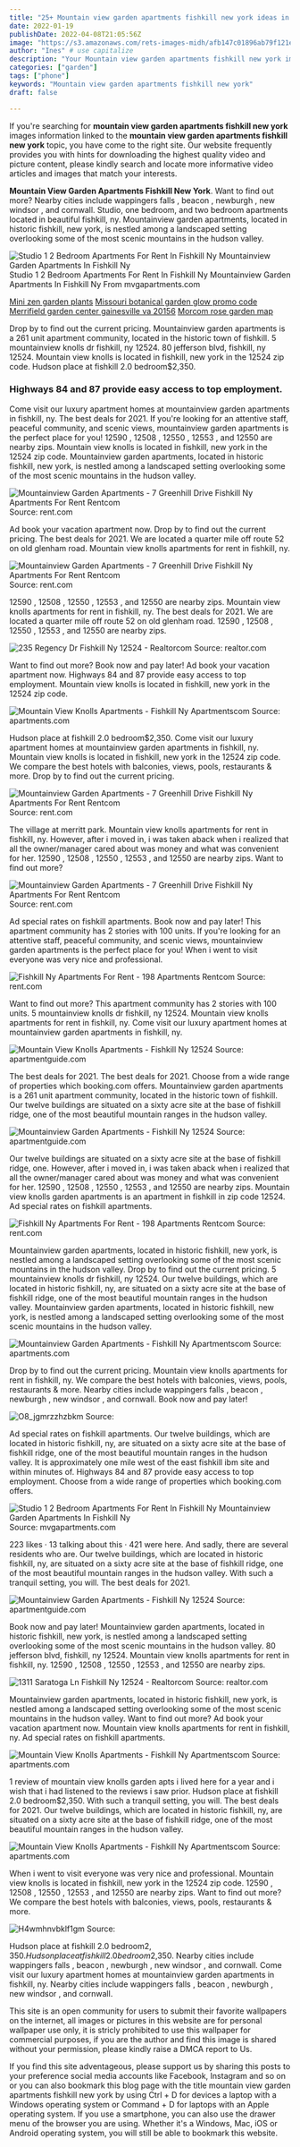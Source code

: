 ```yaml
---
title: "25+ Mountain view garden apartments fishkill new york ideas in 2022 "
date: 2022-01-19
publishDate: 2022-04-08T21:05:56Z
image: "https://s3.amazonaws.com/rets-images-midh/afb147c01896ab79f121e7e7c3880a1bc46b5a6b-1-medium.jpeg"
author: "Ines" # use capitalize
description: "Your Mountain view garden apartments fishkill new york images are available. Mountain view garden apartments fishkill new york are a topic that is being searched for and liked by netizens today. You can Download the Mountain view garden apartments fishkill new york files here. Download all royalty-free vectors."
categories: ["garden"]
tags: ["phone"]
keywords: "Mountain view garden apartments fishkill new york"
draft: false

---
```


If you're searching for **mountain view garden apartments fishkill new york** images information linked to the **mountain view garden apartments fishkill new york** topic, you have come to the right  site.  Our website frequently  provides you with  hints  for downloading  the highest  quality video and picture  content, please kindly search and locate more informative video articles and images  that match your interests.

**Mountain View Garden Apartments Fishkill New York**. Want to find out more? Nearby cities include wappingers falls , beacon , newburgh , new windsor , and cornwall. Studio, one bedroom, and two bedroom apartments located in beautiful fishkill, ny. Mountainview garden apartments, located in historic fishkill, new york, is nestled among a landscaped setting overlooking some of the most scenic mountains in the hudson valley.

![Studio 1 2 Bedroom Apartments For Rent In Fishkill Ny Mountainview Garden Apartments In Fishkill Ny](https://apollostore.blob.core.windows.net/mountainviewgardens/uploads/assets/3.18fde307-78d2-4175-b858-6656beb54302.jpg "Studio 1 2 Bedroom Apartments For Rent In Fishkill Ny Mountainview Garden Apartments In Fishkill Ny")
Studio 1 2 Bedroom Apartments For Rent In Fishkill Ny Mountainview Garden Apartments In Fishkill Ny From mvgapartments.com

[Mini zen garden plants](/mini-zen-garden-plants/)
[Missouri botanical garden glow promo code](/missouri-botanical-garden-glow-promo-code/)
[Merrifield garden center gainesville va 20156](/merrifield-garden-center-gainesville-va-20156/)
[Morcom rose garden map](/morcom-rose-garden-map/)

Drop by to find out the current pricing. Mountainview garden apartments is a 261 unit apartment community, located in the historic town of fishkill. 5 mountainview knolls dr fishkill, ny 12524. 80 jefferson blvd, fishkill, ny 12524. Mountain view knolls is located in fishkill, new york in the 12524 zip code. Hudson place at fishkill 2.0 bedroom$2,350.

### Highways 84 and 87 provide easy access to top employment.

Come visit our luxury apartment homes at mountainview garden apartments in fishkill, ny. The best deals for 2021. If you&#039;re looking for an attentive staff, peaceful community, and scenic views, mountainview garden apartments is the perfect place for you! 12590 , 12508 , 12550 , 12553 , and 12550 are nearby zips. Mountain view knolls is located in fishkill, new york in the 12524 zip code. Mountainview garden apartments, located in historic fishkill, new york, is nestled among a landscaped setting overlooking some of the most scenic mountains in the hudson valley.


![Mountainview Garden Apartments - 7 Greenhill Drive Fishkill Ny Apartments For Rent Rentcom](https://rentpath-res.cloudinary.com/$img_current/t_3x2_jpg_xl/t_unpaid/d62eae388c65b12b5f3e27fceb04cc93 "Mountainview Garden Apartments - 7 Greenhill Drive Fishkill Ny Apartments For Rent Rentcom")
Source: rent.com

Ad book your vacation apartment now. Drop by to find out the current pricing. The best deals for 2021. We are located a quarter mile off route 52 on old glenham road. Mountain view knolls apartments for rent in fishkill, ny.

![Mountainview Garden Apartments - 7 Greenhill Drive Fishkill Ny Apartments For Rent Rentcom](https://rentpath-res.cloudinary.com/$img_current/t_3x2_jpg_xl/t_unpaid/62a03a16d4a64d7632f76730b15952af "Mountainview Garden Apartments - 7 Greenhill Drive Fishkill Ny Apartments For Rent Rentcom")
Source: rent.com

12590 , 12508 , 12550 , 12553 , and 12550 are nearby zips. Mountain view knolls apartments for rent in fishkill, ny. The best deals for 2021. We are located a quarter mile off route 52 on old glenham road. 12590 , 12508 , 12550 , 12553 , and 12550 are nearby zips.

![235 Regency Dr Fishkill Ny 12524 - Realtorcom](https://ap.rdcpix.com/b81c9477bc87055fc8f7804ea3a76c85l-m590670023xd-w1020_h770_q80.jpg "235 Regency Dr Fishkill Ny 12524 - Realtorcom")
Source: realtor.com

Want to find out more? Book now and pay later! Ad book your vacation apartment now. Highways 84 and 87 provide easy access to top employment. Mountain view knolls is located in fishkill, new york in the 12524 zip code.

![Mountain View Knolls Apartments - Fishkill Ny Apartmentscom](https://images1.apartments.com/i2/FaqZFMV0vVUYS6s9ujY_PKAJHHzDvT0hFbS39dGp6kQ/117/mountain-view-knolls-fishkill-ny-building-photo.jpg "Mountain View Knolls Apartments - Fishkill Ny Apartmentscom")
Source: apartments.com

Hudson place at fishkill 2.0 bedroom$2,350. Come visit our luxury apartment homes at mountainview garden apartments in fishkill, ny. Mountain view knolls is located in fishkill, new york in the 12524 zip code. We compare the best hotels with balconies, views, pools, restaurants &amp; more. Drop by to find out the current pricing.

![Mountainview Garden Apartments - 7 Greenhill Drive Fishkill Ny Apartments For Rent Rentcom](https://rentpath-res.cloudinary.com/$img_current/t_3x2_jpg_xl/t_unpaid/abfbe6cef5b68748daddf4d31cbdb9fa "Mountainview Garden Apartments - 7 Greenhill Drive Fishkill Ny Apartments For Rent Rentcom")
Source: rent.com

The village at merritt park. Mountain view knolls apartments for rent in fishkill, ny. However, after i moved in, i was taken aback when i realized that all the owner/manager cared about was money and what was convenient for her. 12590 , 12508 , 12550 , 12553 , and 12550 are nearby zips. Want to find out more?

![Mountainview Garden Apartments - 7 Greenhill Drive Fishkill Ny Apartments For Rent Rentcom](https://rentpath-res.cloudinary.com/$img_current/t_3x2_jpg_xl/t_unpaid/45d06a74af4a73d89f69ab3e9ee7e855 "Mountainview Garden Apartments - 7 Greenhill Drive Fishkill Ny Apartments For Rent Rentcom")
Source: rent.com

Ad special rates on fishkill apartments. Book now and pay later! This apartment community has 2 stories with 100 units. If you&#039;re looking for an attentive staff, peaceful community, and scenic views, mountainview garden apartments is the perfect place for you! When i went to visit everyone was very nice and professional.

![Fishkill Ny Apartments For Rent - 198 Apartments Rentcom](https://rentpath-res.cloudinary.com/t_rp,cs_tinysrgb,fl_force_strip,w_400,h_240,c_fill,q_auto:low,dpr_1.0/e_unsharp_mask:50/b21f14523c636f6e8f9a3267f4c44342 "Fishkill Ny Apartments For Rent - 198 Apartments Rentcom")
Source: rent.com

Want to find out more? This apartment community has 2 stories with 100 units. 5 mountainview knolls dr fishkill, ny 12524. Mountain view knolls apartments for rent in fishkill, ny. Come visit our luxury apartment homes at mountainview garden apartments in fishkill, ny.

![Mountain View Knolls Apartments - Fishkill Ny 12524](https://rentpath-res.cloudinary.com/$img_current/t_3x2_jpg_xl/e4230bf66c5f715ad0e76e3c38b7c7cb "Mountain View Knolls Apartments - Fishkill Ny 12524")
Source: apartmentguide.com

The best deals for 2021. The best deals for 2021. Choose from a wide range of properties which booking.com offers. Mountainview garden apartments is a 261 unit apartment community, located in the historic town of fishkill. Our twelve buildings are situated on a sixty acre site at the base of fishkill ridge, one of the most beautiful mountain ranges in the hudson valley.

![Mountainview Garden Apartments - Fishkill Ny 12524](https://rentpath-res.cloudinary.com/$img_current/t_3x2_jpg_xl/3d0f4df2460aa7a488a835436de8ab61 "Mountainview Garden Apartments - Fishkill Ny 12524")
Source: apartmentguide.com

Our twelve buildings are situated on a sixty acre site at the base of fishkill ridge, one. However, after i moved in, i was taken aback when i realized that all the owner/manager cared about was money and what was convenient for her. 12590 , 12508 , 12550 , 12553 , and 12550 are nearby zips. Mountain view knolls garden apartments is an apartment in fishkill in zip code 12524. Ad special rates on fishkill apartments.

![Fishkill Ny Apartments For Rent - 198 Apartments Rentcom](https://rentpath-res.cloudinary.com/t_rp,cs_tinysrgb,fl_force_strip,w_400,h_240,c_fill,q_auto:low,dpr_1.0/e_unsharp_mask:50/50d900be01fe731b5676988aebb12b42 "Fishkill Ny Apartments For Rent - 198 Apartments Rentcom")
Source: rent.com

Mountainview garden apartments, located in historic fishkill, new york, is nestled among a landscaped setting overlooking some of the most scenic mountains in the hudson valley. Drop by to find out the current pricing. 5 mountainview knolls dr fishkill, ny 12524. Our twelve buildings, which are located in historic fishkill, ny, are situated on a sixty acre site at the base of fishkill ridge, one of the most beautiful mountain ranges in the hudson valley. Mountainview garden apartments, located in historic fishkill, new york, is nestled among a landscaped setting overlooking some of the most scenic mountains in the hudson valley.

![Mountainview Garden Apartments - Fishkill Ny Apartmentscom](https://images1.apartments.com/i2/ih_S-JkKTSQ7RdTFggyom5az9HYiur3h8EhkSyfcb08/111/mountainview-garden-apartments-fishkill-ny-boulevard-in-summer.jpg "Mountainview Garden Apartments - Fishkill Ny Apartmentscom")
Source: apartments.com

Drop by to find out the current pricing. Mountain view knolls apartments for rent in fishkill, ny. We compare the best hotels with balconies, views, pools, restaurants &amp; more. Nearby cities include wappingers falls , beacon , newburgh , new windsor , and cornwall. Book now and pay later!

![O8_jgmrzzhzbkm](https://rentpath-res.cloudinary.com/$img_current/t_3x2_jpg_xl/08194c6015a227ac1263449e21daf585 "O8_jgmrzzhzbkm")
Source: 

Ad special rates on fishkill apartments. Our twelve buildings, which are located in historic fishkill, ny, are situated on a sixty acre site at the base of fishkill ridge, one of the most beautiful mountain ranges in the hudson valley. It is approximately one mile west of the east fishkill ibm site and within minutes of. Highways 84 and 87 provide easy access to top employment. Choose from a wide range of properties which booking.com offers.

![Studio 1 2 Bedroom Apartments For Rent In Fishkill Ny Mountainview Garden Apartments In Fishkill Ny](https://apollostore.blob.core.windows.net/mountainviewgardens/uploads/assets/3.18fde307-78d2-4175-b858-6656beb54302.jpg "Studio 1 2 Bedroom Apartments For Rent In Fishkill Ny Mountainview Garden Apartments In Fishkill Ny")
Source: mvgapartments.com

223 likes · 13 talking about this · 421 were here. And sadly, there are several residents who are. Our twelve buildings, which are located in historic fishkill, ny, are situated on a sixty acre site at the base of fishkill ridge, one of the most beautiful mountain ranges in the hudson valley. With such a tranquil setting, you will. The best deals for 2021.

![Mountainview Garden Apartments - Fishkill Ny 12524](https://rentpath-res.cloudinary.com/$img_current/t_3x2_jpg_xl/c5bea13657bb0ef576783455a3331d40 "Mountainview Garden Apartments - Fishkill Ny 12524")
Source: apartmentguide.com

Book now and pay later! Mountainview garden apartments, located in historic fishkill, new york, is nestled among a landscaped setting overlooking some of the most scenic mountains in the hudson valley. 80 jefferson blvd, fishkill, ny 12524. Mountain view knolls apartments for rent in fishkill, ny. 12590 , 12508 , 12550 , 12553 , and 12550 are nearby zips.

![1311 Saratoga Ln Fishkill Ny 12524 - Realtorcom](https://ap.rdcpix.com/7d3ed3971487411e04a9de66596ef23al-m3331298942xd-w1020_h770_q80.jpg "1311 Saratoga Ln Fishkill Ny 12524 - Realtorcom")
Source: realtor.com

Mountainview garden apartments, located in historic fishkill, new york, is nestled among a landscaped setting overlooking some of the most scenic mountains in the hudson valley. Want to find out more? Ad book your vacation apartment now. Mountain view knolls apartments for rent in fishkill, ny. Ad special rates on fishkill apartments.

![Mountain View Knolls Apartments - Fishkill Ny Apartmentscom](https://images1.apartments.com/i2/K3VY1W6T8NuTtX_kLDbw-txH7pJr2lVVauNhmXnwfVk/111/mountain-view-knolls-fishkill-ny-primary-photo.jpg "Mountain View Knolls Apartments - Fishkill Ny Apartmentscom")
Source: apartments.com

1 review of mountain view knolls garden apts i lived here for a year and i wish that i had listened to the reviews i saw prior. Hudson place at fishkill 2.0 bedroom$2,350. With such a tranquil setting, you will. The best deals for 2021. Our twelve buildings, which are located in historic fishkill, ny, are situated on a sixty acre site at the base of fishkill ridge, one of the most beautiful mountain ranges in the hudson valley.

![Mountain View Knolls Apartments - Fishkill Ny Apartmentscom](https://images1.apartments.com/i2/Winjji6jN47zWHLJ7nuljG_ti2WWdYEdxzEVZFile1Q/117/mountain-view-knolls-fishkill-ny-building-photo.jpg "Mountain View Knolls Apartments - Fishkill Ny Apartmentscom")
Source: apartments.com

When i went to visit everyone was very nice and professional. Mountain view knolls is located in fishkill, new york in the 12524 zip code. 12590 , 12508 , 12550 , 12553 , and 12550 are nearby zips. Want to find out more? We compare the best hotels with balconies, views, pools, restaurants &amp; more.

![H4wmhnvbklf1gm](https://s3.amazonaws.com/rets-images-midh/afb147c01896ab79f121e7e7c3880a1bc46b5a6b-1-medium.jpeg "H4wmhnvbklf1gm")
Source: 

Hudson place at fishkill 2.0 bedroom$2,350. Hudson place at fishkill 2.0 bedroom$2,350. Nearby cities include wappingers falls , beacon , newburgh , new windsor , and cornwall. Come visit our luxury apartment homes at mountainview garden apartments in fishkill, ny. Nearby cities include wappingers falls , beacon , newburgh , new windsor , and cornwall.

This site is an open community for users to submit their favorite wallpapers on the internet, all images or pictures in this website are for personal wallpaper use only, it is stricly prohibited to use this wallpaper for commercial purposes, if you are the author and find this image is shared without your permission, please kindly raise a DMCA report to Us.

If you find this site adventageous, please support us by sharing this posts to your preference social media accounts like Facebook, Instagram and so on or you can also bookmark this blog page with the title mountain view garden apartments fishkill new york by using Ctrl + D for devices a laptop with a Windows operating system or Command + D for laptops with an Apple operating system. If you use a smartphone, you can also use the drawer menu of the browser you are using. Whether it's a Windows, Mac, iOS or Android operating system, you will still be able to bookmark this website.
